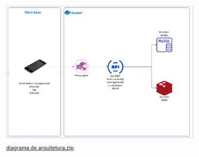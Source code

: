 ![image.png](../.attachments/image-b787d08d-90b5-4512-9b20-5d7fabcc7f00.png)

[diagrama de arquitetura.zip](../.attachments/diagrama%20de%20arquitetura-33dcad46-3247-4dc0-b01b-7ad82afcc529.zip)